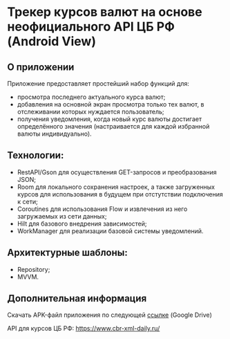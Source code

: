 # Трекер курсов валют на основе неофициального API ЦБ РФ (Android View)

## О приложении

Приложение предоставляет простейший набор функций для:

- просмотра последнего актуального курса валют;
- добавления на основной экран просмотра только тех валют, в отслеживании которых нуждается
  пользователь;
- получения уведомления, когда новый курс валюты достигает определённого значения
  (настраивается для каждой избранной валюты индивидуально).

## Технологии:

- RestAPI/Gson для осуществления GET-запросов и преобразования JSON;
- Room для локального сохранения настроек, а также загруженных курсов для использования в будущем при отстутствии подключения к сети;
- Coroutines для использования Flow и извлечения из него загружаемых из сети данных;
- Hilt для базового внедрения зависимостей;
- WorkManager для реализации базовой системы уведомлений.

## Архитектурные шаблоны:

- Repository;
- MVVM.

## Дополнительная информация

Скачать APK-файл приложения по следующей [ссылке](https://drive.google.com/file/d/1W7KADTu-e_GjHkNGmgxI3_qO56zlu91q/view?usp=sharing) (Google Drive)

API для курсов ЦБ РФ:
https://www.cbr-xml-daily.ru/